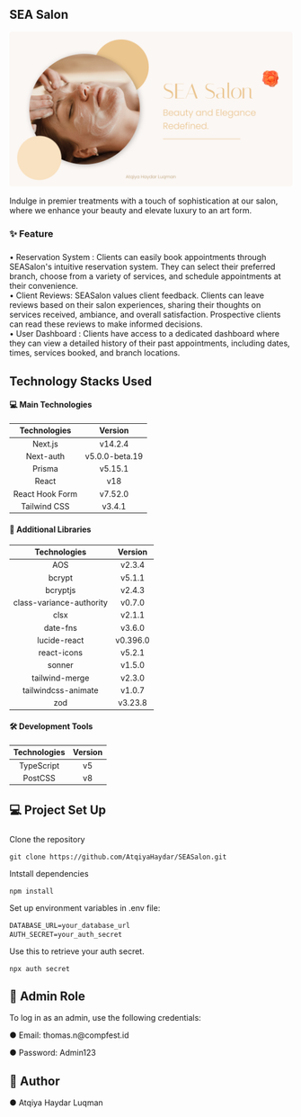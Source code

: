 ## SEA Salon

![Thumbnail](./public/VogueVenue.png)

<p align="left">Indulge in premier treatments with a touch of sophistication at our salon, where we enhance your beauty and elevate luxury to an art form.</p>

###

<h3 align="left">✨ Feature</h3>

###

<p align="left">• Reservation System : Clients can easily book appointments through SEASalon's intuitive reservation system. They can select their preferred branch, choose from a variety of services, and schedule appointments at their convenience.<br>• Client Reviews: SEASalon values client feedback. Clients can leave reviews based on their salon experiences, sharing their thoughts on services received, ambiance, and overall satisfaction. Prospective clients can read these reviews to make informed decisions.<br>• User Dashboard : Clients have access to a dedicated dashboard where they can view a detailed history of their past appointments, including dates, times, services booked, and branch locations.</p>

###

<h2 align="left">Technology Stacks Used</h2>

<h4 align="left">💻 Main Technologies</h4>

| Technologies     | Version        |
|:--------------------:|:--------------:|
| Next.js            | v14.2.4      |
| Next-auth          | v5.0.0-beta.19 |
| Prisma             | v5.15.1      |
| React              | v18          |
| React Hook Form    | v7.52.0      |
| Tailwind CSS       | v3.4.1       |

<h4 align="left">📖 Additional Libraries</h4>

| Technologies         | Version     |
|:------------------------:|:-----------:|
| AOS                    | v2.3.4    |
| bcrypt                 | v5.1.1    |
| bcryptjs               | v2.4.3    |
| class-variance-authority | v0.7.0  |
| clsx                   | v2.1.1    |
| date-fns               | v3.6.0    |
| lucide-react           | v0.396.0  |
| react-icons            | v5.2.1    |
| sonner                 | v1.5.0    |
| tailwind-merge         | v2.3.0    |
| tailwindcss-animate    | v1.0.7    |
| zod                    | v3.23.8   |

<h4 align="left">🛠️ Development Tools</h4>

| Technologies     | Version   |
|:--------------------:|:---------:|
| TypeScript         | v5      |
| PostCSS            | v8      |

###

<h2 align="left">💻 Project Set Up</h2>

###

Clone the repository
```
git clone https://github.com/AtqiyaHaydar/SEASalon.git
```
Intstall dependencies
```
npm install
```
Set up environment variables in .env file:
```
DATABASE_URL=your_database_url
AUTH_SECRET=your_auth_secret
```
Use this to retrieve your auth secret.
```
npx auth secret
```

###

<h2 align="left">👤 Admin Role</h2>
<p align="left">To log in as an admin, use the following credentials: </p>
<p>● Email: thomas.n@compfest.id </p>
<p>● Password: Admin123 </p>

###

<h2 align="left">📝 Author</h2>
<p align="left">
● Atqiya Haydar Luqman
</p>

### 